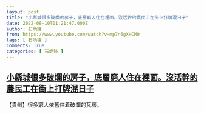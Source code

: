 ```yaml
---
layout: post
title: "小縣城很多破爛的房子，底層窮人住在裡面。沒活幹的農民工在街上打牌混日子"
date: 2022-08-10T01:21:47.000Z
author: 石炳鋒
from: https://www.youtube.com/watch?v=mp7n6gXHCM0
tags: [ 石炳锋 ]
comments: True
categories: [ 石炳锋 ]
---
```

<!--1660094507000-->
[小縣城很多破爛的房子，底層窮人住在裡面。沒活幹的農民工在街上打牌混日子](https://www.youtube.com/watch?v=mp7n6gXHCM0)
------

<div>
【貴州】很多窮人依舊住着破爛的瓦房。
</div>
